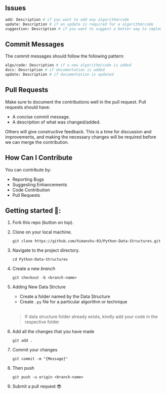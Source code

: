## Issues

```bash
add: Description # if you want to add any algorithm/code
update: Description # if an update is required for a algorithm/code
suggestion: Description # if you want to suggest a better way to implement a algorithm/code
```

## Commit Messages

The commit messages should follow the following pattern:

```bash
algo/code: Description # if a new algorithm/code is added
docs: Description # if documentation is added
update: Description # if documentation is updated
```

## Pull Requests

Make sure to document the contributions well in the pull request.
Pull requests should have:

- A concise commit message.
- A description of what was changed/added.

Others will give constructive feedback.
This is a time for discussion and improvements,
and making the necessary changes will be required before we can
merge the contribution.

## How Can I Contribute

You can contribute by:

- Reporting Bugs
- Suggesting Enhancements
- Code Contribution
- Pull Requests


## Getting started 🤟:

1. Fork this repo (button on top).
   
2. Clone on your local machine.
   
    ```
    git clone https://github.com/himanshu-03/Python-Data-Structures.git
    ```
    
3. Navigate to the project directory.
   
    ```
    cd Python-Data-Structures
    ```
    
4. Create a new *branch*
   
    ```
    git checkout -b <branch-name>
    ```

5. Adding New Data Strcture
   
    - Create a folder named by the Data Structure
    - Create `.py` file for a particular algorithm or technique
    <br />
    
    > If data structure folder already exists, kindly add your code in the respective folder
   
6. Add all the changes that you have made
   
   ```
   git add .
   ```
   
7. Commit your changes
    
    ```
    git commit -m "{Message}"
    ```
    
8. Then push
   
    ```
    git push -u origin <branch-name>
    ```

9. Submit a pull request :sunglasses:
